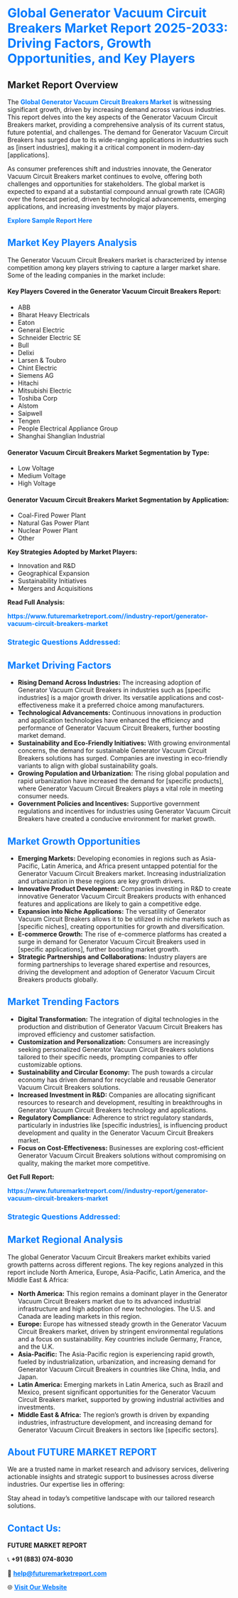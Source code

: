<h1 style="color: #007BFF;">Global Generator Vacuum Circuit Breakers Market Report 2025-2033: Driving Factors, Growth Opportunities, and Key Players</h1>

<section id="overview">
<h2>Market Report Overview</h2>
<p>The <a href="https://www.futuremarketreport.com//industry-report/generator-vacuum-circuit-breakers-market" style="color: #007BFF; text-decoration: none;"><strong>Global Generator Vacuum Circuit Breakers Market</strong></a> is witnessing significant growth, driven by increasing demand across various industries. This report delves into the key aspects of the Generator Vacuum Circuit Breakers market, providing a comprehensive analysis of its current status, future potential, and challenges. The demand for Generator Vacuum Circuit Breakers has surged due to its wide-ranging applications in industries such as [insert industries], making it a critical component in modern-day [applications].</p>
<p>As consumer preferences shift and industries innovate, the Generator Vacuum Circuit Breakers market continues to evolve, offering both challenges and opportunities for stakeholders. The global market is expected to expand at a substantial compound annual growth rate (CAGR) over the forecast period, driven by technological advancements, emerging applications, and increasing investments by major players.</p>
</section>

<section id="overview">
<p><a href="https://www.futuremarketreport.com//request-sample/reportId=90880" style="color: #007BFF; text-decoration: none;"><strong>Explore Sample Report Here</strong></a></p>
</section>

<section id="key-players">
<h2 style="color: #007BFF;">Market Key Players Analysis</h2>
<p>The Generator Vacuum Circuit Breakers market is characterized by intense competition among key players striving to capture a larger market share. Some of the leading companies in the market include:</p>
<h4>Key Players Covered in the Generator Vacuum Circuit Breakers Report:</h4>
<ul><li>ABB</li><li>Bharat Heavy Electricals</li><li>Eaton</li><li>General Electric</li><li>Schneider Electric SE</li><li>Bull</li><li>Delixi</li><li>Larsen &amp; Toubro</li><li>Chint Electric</li><li>Siemens AG</li><li>Hitachi</li><li>Mitsubishi Electric</li><li>Toshiba Corp</li><li>Alstom</li><li>Saipwell</li><li>Tengen</li><li>People Electrical Appliance Group</li><li>Shanghai Shanglian Industrial</li></ul>
<h4>Generator Vacuum Circuit Breakers Market Segmentation by Type:</h4>
<ul><li>Low Voltage</li><li>Medium Voltage</li><li>High Voltage</li></ul>

<h4>Generator Vacuum Circuit Breakers Market Segmentation by Application:</h4>
<ul><li>Coal-Fired Power Plant</li><li>Natural Gas Power Plant</li><li>Nuclear Power Plant</li><li>Other</li></ul>
<p><strong>Key Strategies Adopted by Market Players:</strong></p>
<ul>
<li>Innovation and R&D</li>
<li>Geographical Expansion</li>
<li>Sustainability Initiatives</li>
<li>Mergers and Acquisitions</li>
</ul>
</section>

<section>
<p><strong>Read Full Analysis: </strong></p><a href="https://www.futuremarketreport.com//industry-report/generator-vacuum-circuit-breakers-market" style="color: #007BFF; text-decoration: none;"><strong>https://www.futuremarketreport.com//industry-report/generator-vacuum-circuit-breakers-market</strong></a>
<h3 style="color: #007BFF;">Strategic Questions Addressed:</h3>
</section>

<section id="driving-factors">
<h2 style="color: #007BFF;">Market Driving Factors</h2>
<ul>
<li><strong>Rising Demand Across Industries:</strong> The increasing adoption of Generator Vacuum Circuit Breakers in industries such as [specific industries] is a major growth driver. Its versatile applications and cost-effectiveness make it a preferred choice among manufacturers.</li>
<li><strong>Technological Advancements:</strong> Continuous innovations in production and application technologies have enhanced the efficiency and performance of Generator Vacuum Circuit Breakers, further boosting market demand.</li>
<li><strong>Sustainability and Eco-Friendly Initiatives:</strong> With growing environmental concerns, the demand for sustainable Generator Vacuum Circuit Breakers solutions has surged. Companies are investing in eco-friendly variants to align with global sustainability goals.</li>
<li><strong>Growing Population and Urbanization:</strong> The rising global population and rapid urbanization have increased the demand for [specific products], where Generator Vacuum Circuit Breakers plays a vital role in meeting consumer needs.</li>
<li><strong>Government Policies and Incentives:</strong> Supportive government regulations and incentives for industries using Generator Vacuum Circuit Breakers have created a conducive environment for market growth.</li>
</ul>
</section>

<section id="growth-opportunities">
<h2 style="color: #007BFF;">Market Growth Opportunities</h2>
<ul>
<li><strong>Emerging Markets:</strong> Developing economies in regions such as Asia-Pacific, Latin America, and Africa present untapped potential for the Generator Vacuum Circuit Breakers market. Increasing industrialization and urbanization in these regions are key growth drivers.</li>
<li><strong>Innovative Product Development:</strong> Companies investing in R&D to create innovative Generator Vacuum Circuit Breakers products with enhanced features and applications are likely to gain a competitive edge.</li>
<li><strong>Expansion into Niche Applications:</strong> The versatility of Generator Vacuum Circuit Breakers allows it to be utilized in niche markets such as [specific niches], creating opportunities for growth and diversification.</li>
<li><strong>E-commerce Growth:</strong> The rise of e-commerce platforms has created a surge in demand for Generator Vacuum Circuit Breakers used in [specific applications], further boosting market growth.</li>
<li><strong>Strategic Partnerships and Collaborations:</strong> Industry players are forming partnerships to leverage shared expertise and resources, driving the development and adoption of Generator Vacuum Circuit Breakers products globally.</li>
</ul>
</section>

<section id="trending-factors">
<h2 style="color: #007BFF;">Market Trending Factors</h2>
<ul>
<li><strong>Digital Transformation:</strong> The integration of digital technologies in the production and distribution of Generator Vacuum Circuit Breakers has improved efficiency and customer satisfaction.</li>
<li><strong>Customization and Personalization:</strong> Consumers are increasingly seeking personalized Generator Vacuum Circuit Breakers solutions tailored to their specific needs, prompting companies to offer customizable options.</li>
<li><strong>Sustainability and Circular Economy:</strong> The push towards a circular economy has driven demand for recyclable and reusable Generator Vacuum Circuit Breakers solutions.</li>
<li><strong>Increased Investment in R&D:</strong> Companies are allocating significant resources to research and development, resulting in breakthroughs in Generator Vacuum Circuit Breakers technology and applications.</li>
<li><strong>Regulatory Compliance:</strong> Adherence to strict regulatory standards, particularly in industries like [specific industries], is influencing product development and quality in the Generator Vacuum Circuit Breakers market.</li>
<li><strong>Focus on Cost-Effectiveness:</strong> Businesses are exploring cost-efficient Generator Vacuum Circuit Breakers solutions without compromising on quality, making the market more competitive.</li>
</ul>
</section>

<section>
<p><strong>Get Full Report: </strong></p><a href="https://www.futuremarketreport.com//industry-report/generator-vacuum-circuit-breakers-market" style="color: #007BFF; text-decoration: none;"><strong>https://www.futuremarketreport.com//industry-report/generator-vacuum-circuit-breakers-market</strong></a>
<h3 style="color: #007BFF;">Strategic Questions Addressed:</h3>
</section>


<section id="regional-analysis">
<h2 style="color: #007BFF;">Market Regional Analysis</h2>
<p>The global Generator Vacuum Circuit Breakers market exhibits varied growth patterns across different regions. The key regions analyzed in this report include North America, Europe, Asia-Pacific, Latin America, and the Middle East & Africa:</p>
<ul>
<li><strong>North America:</strong> This region remains a dominant player in the Generator Vacuum Circuit Breakers market due to its advanced industrial infrastructure and high adoption of new technologies. The U.S. and Canada are leading markets in this region.</li>
<li><strong>Europe:</strong> Europe has witnessed steady growth in the Generator Vacuum Circuit Breakers market, driven by stringent environmental regulations and a focus on sustainability. Key countries include Germany, France, and the U.K.</li>
<li><strong>Asia-Pacific:</strong> The Asia-Pacific region is experiencing rapid growth, fueled by industrialization, urbanization, and increasing demand for Generator Vacuum Circuit Breakers in countries like China, India, and Japan.</li>
<li><strong>Latin America:</strong> Emerging markets in Latin America, such as Brazil and Mexico, present significant opportunities for the Generator Vacuum Circuit Breakers market, supported by growing industrial activities and investments.</li>
<li><strong>Middle East & Africa:</strong> The region’s growth is driven by expanding industries, infrastructure development, and increasing demand for Generator Vacuum Circuit Breakers in sectors like [specific sectors].</li>
</ul>
</section>

<footer>
<h2 style="color: #007BFF;">About FUTURE MARKET REPORT</h2>
<p>We are a trusted name in market research and advisory services, delivering actionable insights and strategic support to businesses across diverse industries. Our expertise lies in offering:</p>

<p>Stay ahead in today’s competitive landscape with our tailored research solutions.</p>

<h2 style="color: #007BFF;">Contact Us:</h2>
<p><strong>FUTURE MARKET REPORT</strong></p>
<p>📞 <strong>+91 (883) 074-8030</strong></p>
<p>📧 <strong><a href="mailto:help@futuremarketreport.com" style="color: #007BFF;">help@futuremarketreport.com</a></strong></p>
<p>🌐 <strong><a href="https://www.futuremarketreport.com/" style="color: #007BFF;">Visit Our Website</a></strong></p>
</footer>